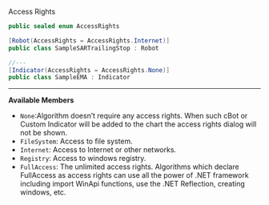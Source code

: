 Access Rights 
```cs
public sealed enum AccessRights
```
```cs
[Robot(AccessRights = AccessRights.Internet)]
public class SampleSARTrailingStop : Robot

//---
[Indicator(AccessRights = AccessRights.None)]
public class SampleEMA : Indicator
```
---
**Available Members**
* ```None```:Algorithm doesn’t require any access rights. When such cBot or Custom Indicator will be added to the chart the access rights dialog will not be shown.
* ```FileSystem```: Access to file system.
* ```Internet```: Access to Internet or other networks.
* ```Registry```: Access to windows registry.
* ```FullAccess```:	The unlimited access rights. Algorithms which declare FullAccess as access rights can use all the power of .NET framework including import WinApi functions, use the .NET Reflection, creating windows, etc.
 
